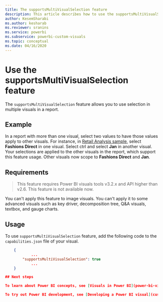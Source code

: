 ```yaml
---
title: The supportsMultiVisualSelection feature
description: This article describes how to use the supportsMultiVisualSelection feature in Power BI visuals, and its requirements.
author: KesemSharabi
ms.author: kesharab
ms.reviewer: sranins
ms.service: powerbi
ms.subservice: powerbi-custom-visuals
ms.topic: conceptual
ms.date: 04/16/2020
---
```


# Use the supportsMultiVisualSelection feature

The `supportsMultiVisualSelection` feature allows you to use selection in multiple visuals in a report.

## Example

In a report with more than one visual, select two values to have those values apply to other visuals. For instance, in [Retail Analysis sample](../../sample-retail-analysis.md), select **Fashions Direct** in one visual. Select ctrl and select **Jan** in another visual. Your selections are applied to the other visuals in the report, which support this feature usage. Other visuals now scope to **Fashions Direct** and **Jan**.

## Requirements

> This feature requires Power BI visuals tools v3.2.x and API higher than v2.6. This feature is not available now.

You can't apply this feature to image visuals. You can't apply it to some advanced visuals such as key driver, decomposition tree, Q&A visuals, textbox, and gauge charts.

## Usage

To use `supportsMultiVisualSelection` feature, add the following code to the `capabilities.json` file of your visual.

```json
    {   
            ...
        "supportsMultiVisualSelection": true
            ...
    }

## Next steps

To learn about Power BI concepts, see [Visuals in Power BI](power-bi-visuals-concept.md).

To try out Power BI development, see [Developing a Power BI visual](custom-visual-develop-tutorial.md).
